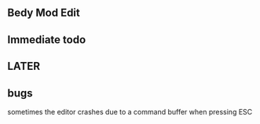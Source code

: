 

## Bedy Mod Edit 




## Immediate todo 
  
 
## LATER  


## bugs 

sometimes the editor crashes due to a command buffer when pressing ESC 